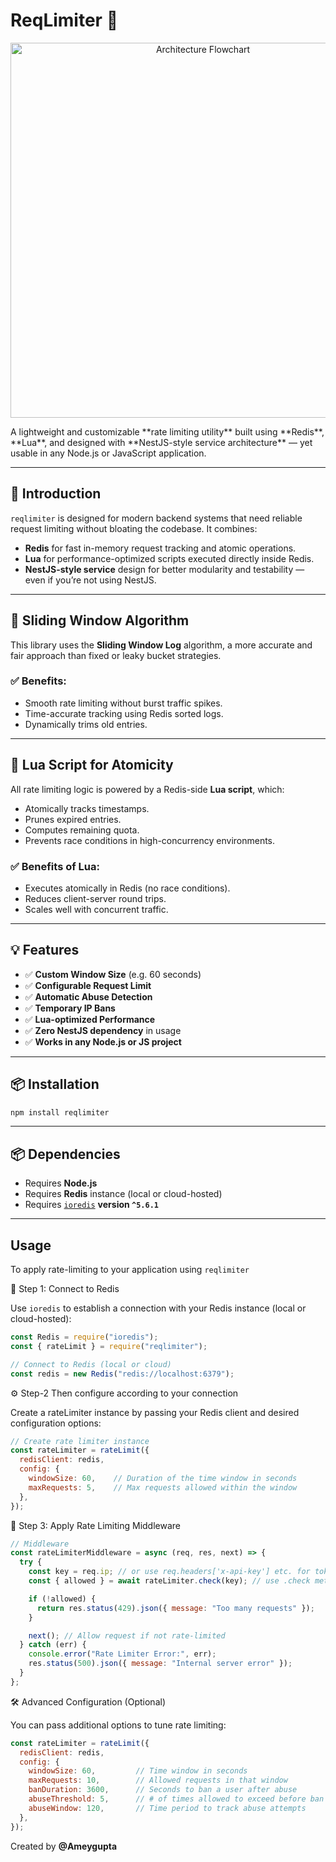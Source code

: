 # **ReqLimiter** 🚫
<p align="center">
  <img src="https://github.com/Amey1619/ReqLimiter/blob/main/assets/flowchart.jpeg" alt="Architecture Flowchart" width="600"/>
</p>
A lightweight and customizable **rate limiting utility** built using **Redis**, **Lua**, and designed with **NestJS-style service architecture** — yet usable in any Node.js or JavaScript application.

---

## 🚀 Introduction

`reqlimiter` is designed for modern backend systems that need reliable request limiting without bloating the codebase. It combines:

- **Redis** for fast in-memory request tracking and atomic operations.
- **Lua** for performance-optimized scripts executed directly inside Redis.
- **NestJS-style service** design for better modularity and testability — even if you’re not using NestJS.

---

## 🔁 Sliding Window Algorithm

This library uses the **Sliding Window Log** algorithm, a more accurate and fair approach than fixed or leaky bucket strategies.

### ✅ Benefits:

- Smooth rate limiting without burst traffic spikes.
- Time-accurate tracking using Redis sorted logs.
- Dynamically trims old entries.

---

## 🧩 Lua Script for Atomicity

All rate limiting logic is powered by a Redis-side **Lua script**, which:

- Atomically tracks timestamps.
- Prunes expired entries.
- Computes remaining quota.
- Prevents race conditions in high-concurrency environments.

### ✅ Benefits of Lua:

- Executes atomically in Redis (no race conditions).
- Reduces client-server round trips.
- Scales well with concurrent traffic.

---

## 💡 Features

- ✅ **Custom Window Size** (e.g. 60 seconds)
- ✅ **Configurable Request Limit**
- ✅ **Automatic Abuse Detection**
- ✅ **Temporary IP Bans**
- ✅ **Lua-optimized Performance**
- ✅ **Zero NestJS dependency** in usage
- ✅ **Works in any Node.js or JS project**

---

## 📦 Installation

```bash
npm install reqlimiter 
```
---

## 📦 Dependencies

- Requires **Node.js**
- Requires **Redis** instance (local or cloud-hosted)
- Requires [`ioredis`](https://www.npmjs.com/package/ioredis) **version `^5.6.1`**

---

## **Usage**

To apply rate-limiting to your application using `reqlimiter`

🔗 Step 1: Connect to Redis

Use `ioredis` to establish a connection with your Redis instance (local or cloud-hosted):

```Javascript
const Redis = require("ioredis");
const { rateLimit } = require("reqlimiter");

// Connect to Redis (local or cloud)
const redis = new Redis("redis://localhost:6379");
```

⚙️ Step-2 Then configure according to your connection

Create a rateLimiter instance by passing your Redis client and desired configuration options:

```Javascript 
// Create rate limiter instance
const rateLimiter = rateLimit({
  redisClient: redis,
  config: {
    windowSize: 60,    // Duration of the time window in seconds
    maxRequests: 5,    // Max requests allowed within the window
  },
});
```

🧱 Step 3: Apply Rate Limiting Middleware

```Javascript
// Middleware
const rateLimiterMiddleware = async (req, res, next) => {
  try {
    const key = req.ip; // or use req.headers['x-api-key'] etc. for token-based limits
    const { allowed } = await rateLimiter.check(key); // use .check method to validate

    if (!allowed) {
      return res.status(429).json({ message: "Too many requests" });
    }

    next(); // Allow request if not rate-limited
  } catch (err) {
    console.error("Rate Limiter Error:", err);
    res.status(500).json({ message: "Internal server error" });
  }
};
```
🛠️ Advanced Configuration (Optional)

You can pass additional options to tune rate limiting:

```Javascript
const rateLimiter = rateLimit({
  redisClient: redis,
  config: {
    windowSize: 60,         // Time window in seconds
    maxRequests: 10,        // Allowed requests in that window
    banDuration: 3600,      // Seconds to ban a user after abuse
    abuseThreshold: 5,      // # of times allowed to exceed before ban
    abuseWindow: 120,       // Time period to track abuse attempts
  },
});
```
Created by **@Ameygupta**

